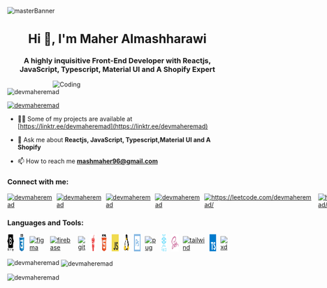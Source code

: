 ![masterBanner](https://i.ibb.co/Y3845Bb/front-end-development-doodle-concept-illustration-web-developer-creating-website-client-web-applicat.jpg)

<h1 align="center">Hi 👋, I'm Maher Almashharawi</h1>
<h3 align="center">A highly inquisitive Front-End Developer with Reactjs, JavaScript, Typescript, Material UI and A Shopify Expert</h3>
<img align="right" alt="Coding" width="400" src="https://camo.githubusercontent.com/5ddf73ad3a205111cf8c686f687fc216c2946a75005718c8da5b837ad9de78c9/68747470733a2f2f7468756d62732e6766796361742e636f6d2f4576696c4e657874446576696c666973682d736d616c6c2e676966">

<p align="left"> <img src="https://komarev.com/ghpvc/?username=devmaheremad&label=Profile%20views&color=0e75b6&style=flat" alt="devmaheremad" /> </p>

<p align="left"> <a href="https://twitter.com/devmaheremad" target="blank"><img src="https://img.shields.io/twitter/follow/devmaheremad?logo=twitter&style=for-the-badge" alt="devmaheremad" /></a> </p>

- 👨‍💻 Some of my projects are available at [https://linktr.ee/devmaheremad](https://linktr.ee/devmaheremad)

- 💬 Ask me about **Reactjs, JavaScript, Typescript,Material UI and A Shopify**

- 📫 How to reach me **mashmaher96@gmail.com**

<h3 align="left">Connect with me:</h3>
<p align="left" style="gap: 10px;display: flex;align-items: center;">
<a href="https://drive.google.com/file/d/1NDqBfAwAr-w6lWWfZGwkSBor95g1cbxw/view" target="blank"><img align="center" src="https://cdn-icons-png.flaticon.com/512/3137/3137864.png" alt="devmaheremad" height="40" width="40" /></a>
<a href="https://devmaheremad.netlify.app/" target="blank"><img align="center" src="https://cdn-icons-png.flaticon.com/512/3059/3059997.png" alt="devmaheremad" height="40" width="40" /></a>
<a href="https://api.whatsapp.com/send?phone=970599823829" target="blank"><img align="center" src="https://cdn-icons-png.flaticon.com/512/2954/2954123.png" alt="devmaheremad" height="40" width="40" /></a>
<a href="https://linkedin.com/in/devmaheremad" target="blank"><img align="center" src="https://raw.githubusercontent.com/rahuldkjain/github-profile-readme-generator/master/src/images/icons/Social/linked-in-alt.svg" alt="devmaheremad" height="40" width="40" /></a>
<a href="https://www.codewars.com/users/devmaheremad" target="blank"><img align="center" src="https://www.codewars.com/packs/assets/logo.61192cf7.svg" alt="https://leetcode.com/devmaheremad/" height="40" width="40" /></a>
<a href="https://leetcode.com/devmaheremad/" target="blank"><img align="center" src="https://raw.githubusercontent.com/rahuldkjain/github-profile-readme-generator/master/src/images/icons/Social/leet-code.svg" alt="https://leetcode.com/devmaheremad/" height="40" width="40" /></a>
<a href="https://twitter.com/devmaheremad" target="blank"><img align="center" src="https://raw.githubusercontent.com/rahuldkjain/github-profile-readme-generator/master/src/images/icons/Social/twitter.svg" alt="devmaheremad" height="40" width="40" /></a>
</p>

<h3 align="left">Languages and Tools:</h3>
<p align="left" style="gap: 10px;display: flex;align-items: center;"> 
<a href="https://getbootstrap.com" target="_blank" rel="noreferrer"> <img src="https://raw.githubusercontent.com/devicons/devicon/master/icons/bootstrap/bootstrap-plain-wordmark.svg" alt="bootstrap" width="40" height="40"/> </a> <a href="https://www.w3schools.com/css/" target="_blank" rel="noreferrer"> <img src="https://raw.githubusercontent.com/devicons/devicon/master/icons/css3/css3-original-wordmark.svg" alt="css3" width="40" height="40"/> </a> <a href="https://www.figma.com/" target="_blank" rel="noreferrer"> <img src="https://www.vectorlogo.zone/logos/figma/figma-icon.svg" alt="figma" width="40" height="40"/> </a> <a href="https://firebase.google.com/" target="_blank" rel="noreferrer"> <img src="https://www.vectorlogo.zone/logos/firebase/firebase-icon.svg" alt="firebase" width="40" height="40"/> </a> <a href="https://git-scm.com/" target="_blank" rel="noreferrer"> <img src="https://www.vectorlogo.zone/logos/git-scm/git-scm-icon.svg" alt="git" width="40" height="40"/> </a> <a href="https://gulpjs.com" target="_blank" rel="noreferrer"> <img src="https://raw.githubusercontent.com/devicons/devicon/master/icons/gulp/gulp-plain.svg" alt="gulp" width="40" height="40"/> </a> <a href="https://www.w3.org/html/" target="_blank" rel="noreferrer"> <img src="https://raw.githubusercontent.com/devicons/devicon/master/icons/html5/html5-original-wordmark.svg" alt="html5" width="40" height="40"/> </a> <a href="https://developer.mozilla.org/en-US/docs/Web/JavaScript" target="_blank" rel="noreferrer"> <img src="https://raw.githubusercontent.com/devicons/devicon/master/icons/javascript/javascript-original.svg" alt="javascript" width="40" height="40"/> </a> <a href="https://www.linux.org/" target="_blank" rel="noreferrer"> <img src="https://raw.githubusercontent.com/devicons/devicon/master/icons/linux/linux-original.svg" alt="linux" width="40" height="40"/> </a> <a href="https://www.photoshop.com/en" target="_blank" rel="noreferrer"> <img src="https://raw.githubusercontent.com/devicons/devicon/master/icons/photoshop/photoshop-line.svg" alt="photoshop" width="40" height="40"/> </a> <a href="https://pugjs.org" target="_blank" rel="noreferrer"> <img src="https://cdn.worldvectorlogo.com/logos/pug.svg" alt="pug" width="40" height="40"/> </a> <a href="https://reactjs.org/" target="_blank" rel="noreferrer"> <img src="https://raw.githubusercontent.com/devicons/devicon/master/icons/react/react-original-wordmark.svg" alt="react" width="40" height="40"/> </a> <a href="https://sass-lang.com" target="_blank" rel="noreferrer"> <img src="https://raw.githubusercontent.com/devicons/devicon/master/icons/sass/sass-original.svg" alt="sass" width="40" height="40"/> </a> <a href="https://tailwindcss.com/" target="_blank" rel="noreferrer"> <img src="https://www.vectorlogo.zone/logos/tailwindcss/tailwindcss-icon.svg" alt="tailwind" width="40" height="40"/> </a> <a href="https://www.typescriptlang.org/" target="_blank" rel="noreferrer"> <img src="https://raw.githubusercontent.com/devicons/devicon/master/icons/typescript/typescript-original.svg" alt="typescript" width="40" height="40"/> </a> <a href="https://www.adobe.com/products/xd.html" target="_blank" rel="noreferrer"> <img src="https://cdn.worldvectorlogo.com/logos/adobe-xd.svg" alt="xd" width="40" height="40"/> </a> </p>

<p><img align="left" src="https://github-readme-stats.vercel.app/api/top-langs?username=devmaheremad&show_icons=true&locale=en&layout=compact" alt="devmaheremad" /></p>

<p>&nbsp;<img align="center" src="https://github-readme-stats.vercel.app/api?username=devmaheremad&show_icons=true&locale=en" alt="devmaheremad" /></p>

<p><img align="center" src="https://github-readme-streak-stats.herokuapp.com/?user=devmaheremad&" alt="devmaheremad" /></p>
